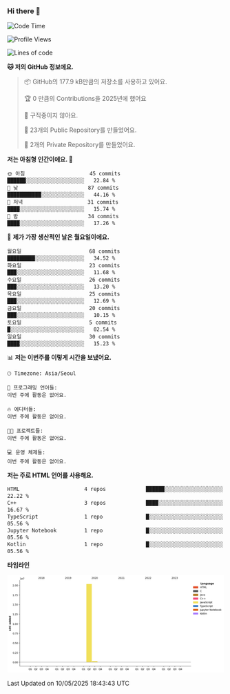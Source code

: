 ### Hi there 👋

<!--
**otm0937/otm0937** is a ✨ _special_ ✨ repository because its `README.md` (this file) appears on your GitHub profile.

Here are some ideas to get you started:

- 🔭 I’m currently working on ...
- 🌱 I’m currently learning ...
- 👯 I’m looking to collaborate on ...
- 🤔 I’m looking for help with ...
- 💬 Ask me about ...
- 📫 How to reach me: ...
- 😄 Pronouns: ...
- ⚡ Fun fact: ...
-->

  <!--START_SECTION:waka-->
![Code Time](http://img.shields.io/badge/Code%20Time-1%2C074%20hrs%2056%20mins-blue)

![Profile Views](http://img.shields.io/badge/Profile%20Views-0-blue)

![Lines of code](https://img.shields.io/badge/%EC%A0%80%EB%8A%94%20%EC%97%AC%ED%83%9C%EA%B9%8C%EC%A7%80%20-20.7%20million%20%EC%A4%84%EC%9D%98%20%EC%BD%94%EB%93%9C%EB%A5%BC%20%EC%9E%91%EC%84%B1%ED%96%88%EC%96%B4%EC%9A%94.-blue)

**🐱 저의 GitHub 정보에요.** 

> 📦 GitHub의 177.9 kB만큼의 저장소를 사용하고 있어요. 
 > 
> 🏆 0 만큼의 Contributions을 2025년에 했어요
 > 
> 🚫 구직중이지 않아요.
 > 
> 📜 23개의 Public Repository를 만들었어요. 
 > 
> 🔑 2개의 Private Repository를 만들었어요. 
 > 
**저는 아침형 인간이에요. 🐤** 

```text
🌞 아침                     45 commits          ██████░░░░░░░░░░░░░░░░░░░   22.84 % 
🌆 낮　                     87 commits          ███████████░░░░░░░░░░░░░░   44.16 % 
🌃 저녁                     31 commits          ████░░░░░░░░░░░░░░░░░░░░░   15.74 % 
🌙 밤　                     34 commits          ████░░░░░░░░░░░░░░░░░░░░░   17.26 % 
```
📅 **제가 가장 생산적인 날은 월요일이에요.** 

```text
월요일                      68 commits          █████████░░░░░░░░░░░░░░░░   34.52 % 
화요일                      23 commits          ███░░░░░░░░░░░░░░░░░░░░░░   11.68 % 
수요일                      26 commits          ███░░░░░░░░░░░░░░░░░░░░░░   13.20 % 
목요일                      25 commits          ███░░░░░░░░░░░░░░░░░░░░░░   12.69 % 
금요일                      20 commits          ███░░░░░░░░░░░░░░░░░░░░░░   10.15 % 
토요일                      5 commits           █░░░░░░░░░░░░░░░░░░░░░░░░   02.54 % 
일요일                      30 commits          ████░░░░░░░░░░░░░░░░░░░░░   15.23 % 
```


📊 **저는 이번주를 이렇게 시간을 보냈어요.** 

```text
🕑︎ Timezone: Asia/Seoul

💬 프로그래밍 언어들: 
이번 주에 활동은 없어요.

🔥 에디터들: 
이번 주에 활동은 없어요.

🐱‍💻 프로젝트들: 
이번 주에 활동은 없어요.

💻 운영 체제들: 
이번 주에 활동은 없어요.
```

**저는 주로 HTML 언어를 사용해요.** 

```text
HTML                     4 repos             ██████░░░░░░░░░░░░░░░░░░░   22.22 % 
C++                      3 repos             ████░░░░░░░░░░░░░░░░░░░░░   16.67 % 
TypeScript               1 repo              █░░░░░░░░░░░░░░░░░░░░░░░░   05.56 % 
Jupyter Notebook         1 repo              █░░░░░░░░░░░░░░░░░░░░░░░░   05.56 % 
Kotlin                   1 repo              █░░░░░░░░░░░░░░░░░░░░░░░░   05.56 % 
```



**타임라인**

![Lines of Code chart](https://raw.githubusercontent.com/otm0937/otm0937/main/assets/bar_graph.png)


 Last Updated on 10/05/2025 18:43:43 UTC
<!--END_SECTION:waka-->

